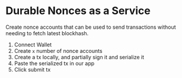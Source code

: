 # Durable Nonces as a Service

Create nonce accounts that can be used to send transactions without needing to fetch latest blockhash.

1. Connect Wallet
2. Create `x` number of nonce accounts
3. Create a tx locally, and partially sign it and serialize it
4. Paste the serialized tx in our app
5. Click submit tx